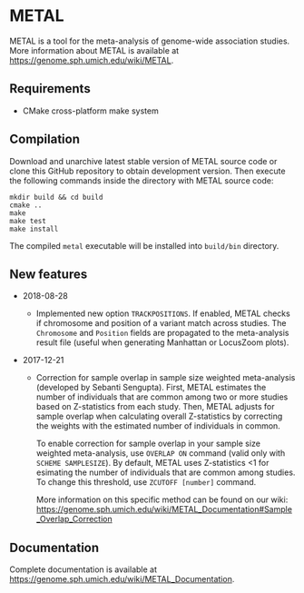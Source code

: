 # METAL

METAL is a tool for the meta-analysis of genome-wide association studies. More information about METAL is available at https://genome.sph.umich.edu/wiki/METAL.

## Requirements

- CMake cross-platform make system

## Compilation

Download and unarchive latest stable version of METAL source code or clone this GitHub repository to obtain development version.
Then execute the following commands inside the directory with METAL source code:

```
mkdir build && cd build
cmake ..
make
make test
make install
```

The compiled `metal` executable will be installed into `build/bin` directory.

## New features

- 2018-08-28
  - Implemented new option `TRACKPOSITIONS`. If enabled, METAL checks if chromosome and position of a variant match across studies. The `Chromosome` and `Position` fields are propagated to the meta-analysis result file (useful when generating Manhattan or LocusZoom plots).

- 2017-12-21
  - Correction for sample overlap in sample size weighted meta-analysis (developed by Sebanti Sengupta). First, METAL estimates the number of individuals that are common among two or more studies based on Z-statistics from each study. Then, METAL adjusts for sample overlap when calculating overall Z-statistics by correcting the weights with the estimated number of individuals in common. 

    To enable correction for sample overlap in your sample size weighted meta-analysis, use `OVERLAP ON` command (valid only with `SCHEME SAMPLESIZE`). By default, METAL uses Z-statistics <1 for esimating the number of individuals that are common among studies. To change this threshold, use `ZCUTOFF [number]` command. 

    More information on this specific method can be found on our wiki: https://genome.sph.umich.edu/wiki/METAL_Documentation#Sample_Overlap_Correction

## Documentation

Complete documentation is available at https://genome.sph.umich.edu/wiki/METAL_Documentation.
